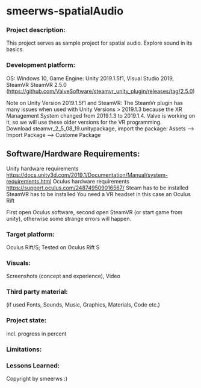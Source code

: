 # smeerws-spatialAudio

### Project description: 
This project serves as sample project for spatial audio. 
Explore sound in its basics.

### Development platform: 
OS: Windows 10, Game Engine: Unity 2019.1.5f1, Visual Studio 2019, SteamVR 
SteamVR 2.5.0 (https://github.com/ValveSoftware/steamvr_unity_plugin/releases/tag/2.5.0)

Note on Unity Version 2019.1.5f1 and SteamVR: The SteamVr plugin has many issues when used with Unity Versions > 2019.1.3 because the XR Management System changed from 2019.1.3 to 2019.1.4. Valve is working on it, so we will use these older versions for the VR programming.  
Download steamvr_2_5_08_19.unitypackage, import the package: Assets --> Import Package --> Custome Package

## Software/Hardware Requirements: 
Unity hardware requirements https://docs.unity3d.com/2019.1/Documentation/Manual/system-requirements.html 
Oculus hardware requirements https://support.oculus.com/248749509016567/
Steam has to be installed
SteamVR has to be installed
You need a VR headset in this case an Oculus Rift

First open Oculus software, second open SteamVR (or start game from unity), otherwise some strange errors will happen. 


### Target platform: 
Oculus Rift/S; 
Tested on Oculus Rift S

### Visuals: 
Screenshots (concept and experience), Video

### Third party material: 
(if used Fonts, Sounds, Music, Graphics, Materials, Code etc.)

### Project state: 
incl. progress in percent

### Limitations: 

### Lessons Learned: 

Copyright by smeerws :)
